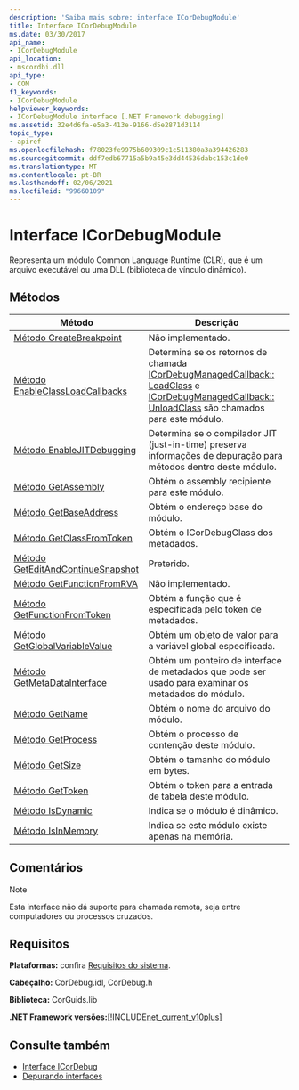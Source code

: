 ```yaml
---
description: 'Saiba mais sobre: interface ICorDebugModule'
title: Interface ICorDebugModule
ms.date: 03/30/2017
api_name:
- ICorDebugModule
api_location:
- mscordbi.dll
api_type:
- COM
f1_keywords:
- ICorDebugModule
helpviewer_keywords:
- ICorDebugModule interface [.NET Framework debugging]
ms.assetid: 32e4d6fa-e5a3-413e-9166-d5e2871d3114
topic_type:
- apiref
ms.openlocfilehash: f78023fe9975b609309c1c511380a3a394426283
ms.sourcegitcommit: ddf7edb67715a5b9a45e3dd44536dabc153c1de0
ms.translationtype: MT
ms.contentlocale: pt-BR
ms.lasthandoff: 02/06/2021
ms.locfileid: "99660109"
---
```

# <a name="icordebugmodule-interface"></a>Interface ICorDebugModule

Representa um módulo Common Language Runtime (CLR), que é um arquivo executável ou uma DLL (biblioteca de vínculo dinâmico).  
  
## <a name="methods"></a>Métodos  
  
|Método|Descrição|  
|------------|-----------------|  
|[Método CreateBreakpoint](icordebugmodule-createbreakpoint-method.md)|Não implementado.|  
|[Método EnableClassLoadCallbacks](icordebugmodule-enableclassloadcallbacks-method.md)|Determina se os retornos de chamada [ICorDebugManagedCallback:: LoadClass](icordebugmanagedcallback-loadclass-method.md) e [ICorDebugManagedCallback:: UnloadClass](icordebugmanagedcallback-unloadclass-method.md) são chamados para este módulo.|  
|[Método EnableJITDebugging](icordebugmodule-enablejitdebugging-method.md)|Determina se o compilador JIT (just-in-time) preserva informações de depuração para métodos dentro deste módulo.|  
|[Método GetAssembly](icordebugmodule-getassembly-method.md)|Obtém o assembly recipiente para este módulo.|  
|[Método GetBaseAddress](icordebugmodule-getbaseaddress-method.md)|Obtém o endereço base do módulo.|  
|[Método GetClassFromToken](icordebugmodule-getclassfromtoken-method.md)|Obtém o ICorDebugClass dos metadados.|  
|[Método GetEditAndContinueSnapshot](icordebugmodule-geteditandcontinuesnapshot-method.md)|Preterido.|  
|[Método GetFunctionFromRVA](icordebugmodule-getfunctionfromrva-method.md)|Não implementado.|  
|[Método GetFunctionFromToken](icordebugmodule-getfunctionfromtoken-method.md)|Obtém a função que é especificada pelo token de metadados.|  
|[Método GetGlobalVariableValue](icordebugmodule-getglobalvariablevalue-method.md)|Obtém um objeto de valor para a variável global especificada.|  
|[Método GetMetaDataInterface](icordebugmodule-getmetadatainterface-method.md)|Obtém um ponteiro de interface de metadados que pode ser usado para examinar os metadados do módulo.|  
|[Método GetName](icordebugmodule-getname-method.md)|Obtém o nome do arquivo do módulo.|  
|[Método GetProcess](icordebugmodule-getprocess-method.md)|Obtém o processo de contenção deste módulo.|  
|[Método GetSize](icordebugmodule-getsize-method.md)|Obtém o tamanho do módulo em bytes.|  
|[Método GetToken](icordebugmodule-gettoken-method.md)|Obtém o token para a entrada de tabela deste módulo.|  
|[Método IsDynamic](icordebugmodule-isdynamic-method.md)|Indica se o módulo é dinâmico.|  
|[Método IsInMemory](icordebugmodule-isinmemory-method.md)|Indica se este módulo existe apenas na memória.|  
  
## <a name="remarks"></a>Comentários  
  
> [!NOTE]
> Esta interface não dá suporte para chamada remota, seja entre computadores ou processos cruzados.  
  
## <a name="requirements"></a>Requisitos  

 **Plataformas:** confira [Requisitos do sistema](../../get-started/system-requirements.md).  
  
 **Cabeçalho:** CorDebug.idl, CorDebug.h  
  
 **Biblioteca:** CorGuids.lib  
  
 **.NET Framework versões:**[!INCLUDE[net_current_v10plus](../../../../includes/net-current-v10plus-md.md)]  
  
## <a name="see-also"></a>Consulte também

- [Interface ICorDebug](icordebug-interface.md)
- [Depurando interfaces](debugging-interfaces.md)
